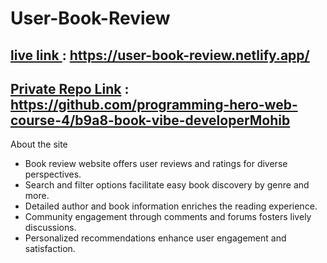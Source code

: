 # User-Book-Review

## [ live link ](https://user-book-review.netlify.app/) : https://user-book-review.netlify.app/


## [ Private Repo Link](https://github.com/programming-hero-web-course-4/b9a8-book-vibe-developerMohib) : https://github.com/programming-hero-web-course-4/b9a8-book-vibe-developerMohib

About the site 
- Book review website offers user reviews and ratings for diverse perspectives.
- Search and filter options facilitate easy book discovery by genre and more.
- Detailed author and book information enriches the reading experience.
- Community engagement through comments and forums fosters lively discussions.
- Personalized recommendations enhance user engagement and satisfaction.
